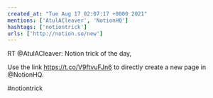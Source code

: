 ```yaml
---
created_at: "Tue Aug 17 02:07:17 +0000 2021"
mentions: ['AtulACleaver', 'NotionHQ']
hashtags: ['notiontrick']
urls: ['http://notion.so/new']
---
```


RT @AtulACleaver: Notion trick of the day,

Use the link https://t.co/V9ftvuFJn6 to directly create a new page in @NotionHQ. 

#notiontrick